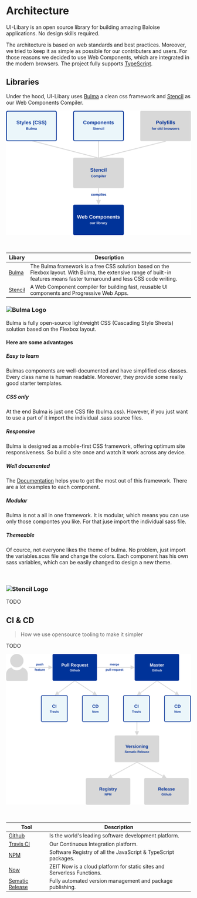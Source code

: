 # Architecture

UI-Libary is an open source library for building amazing Baloise applications. No design skills required.

The architecture is based on web standards and best practices. Moreover, we tried to keep it as simple as possible for our contributers and users.
For those reasons we decided to use Web Components, which are integrated in the modern browsers. The project fully supports [TypeScript](https://www.typescriptlang.org/).

## Libraries

Under the hood, UI-Libary uses [Bulma](https://bulma.io/) a clean css framework and [Stencil](https://stenciljs.com/) as our Web Components Compiler.

![tooling](../assets/tooling.svg)

<br />

| Libary                            | Description                                                                                                                                                                     |
| --------------------------------- | ------------------------------------------------------------------------------------------------------------------------------------------------------------------------------- |
| [Bulma](https://bulma.io/)        | The Bulma framework is a free CSS solution based on the Flexbox layout. With Bulma, the extensive range of built-in features means faster turnaround and less CSS code writing. |
| [Stencil](https://stenciljs.com/) | A Web Component compiler for building fast, reusable UI components and Progressive Web Apps.                                                                                    |

<h3 id="bulma">
    <img width=240 src="https://bulma.io/images/bulma-logo.png" alt="Bulma Logo" />
</h3>

Bulma is fully open-source lightweight CSS (Cascading Style Sheets) solution based on the Flexbox layout.

#### Here are some advantages

##### Easy to learn

Bulmas components are well-documented and have simplified css classes. Every class name is human readable. Moreover, they provide some really good starter templates.

##### CSS only

At the end Bulma is just one CSS file (bulma.css). However, if you just want to use a part of it import the individual .sass source files.

##### Responsive

Bulma is designed as a mobile-first CSS framework, offering optimum site responsiveness. So build a site once and watch it work across any device.

##### Well documented

The [Documentation](https://bulma.io/documentation/) helps you to get the most out of this framework. There are a lot examples to each component.

##### Modular

Bulma is not a all in one framework. It is modular, which means you can use only those compontes you like. For that juse import the individual sass file.

##### Themeable

Of cource, not everyone likes the theme of bulma. No problem, just import the variables.scss file and change the colors. Each component has his own sass variables, which can be easily changed to design a new theme.

<br />
<h3 id="stencil">
    <img width=240 src="https://mhartington.io/stenciljs/img/stencil-logo.svg" alt="Stencil Logo" />
</h3>

TODO

## CI & CD

> How we use opensource tooling to make it simpler

TODO

![ci-cd](../assets/ci-cd.svg)

<br />

| Tool                                                                    | Description                                                             |
| ----------------------------------------------------------------------- | ----------------------------------------------------------------------- |
| [Github](https://github.com/)                                           | Is the world's leading software development platform.                   |
| [Travis CI](https://travis-ci.com/)                                     | Our Continuous Integration platform.                                    |
| [NPM](https://www.npmjs.com/)                                           | Software Registry of all the JavaScript & TypeScript packages.          |
| [Now](https://zeit.co/)                                                 | ZEIT Now is a cloud platform for static sites and Serverless Functions. |
| [Sematic Release](https://github.com/semantic-release/semantic-release) | Fully automated version management and package publishing.              |
